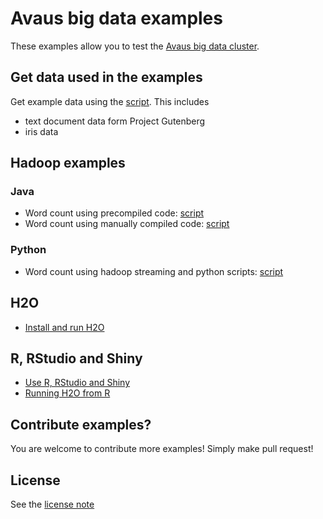 Avaus big data examples
================

These examples allow you to test the [Avaus big data cluster](https://github.com/avaus/bigdata-cluster).

## Get data used in the examples

Get example data using the [script](data/get_example_data.sh). This includes

* text document data form Project Gutenberg
* iris data

## Hadoop examples

### Java

* Word count using precompiled code: [script](java/java_hadoop_wordcount_precompiled.sh)
* Word count using manually compiled code: [script](java/java_hadoop_wordcount_manual.sh)

### Python

* Word count using hadoop streaming and python scripts: [script](python/python_hadoop-streaming_wordcount.sh)

## H2O

* [Install and run H2O](/h2o/)

## R, RStudio and Shiny

* [Use R, RStudio and Shiny](/R/)
* [Running H2O from R](/R/R_H2O.md)

## Contribute examples?

You are welcome to contribute more examples! Simply make pull request!

## License

See the [license note](LICENSE)